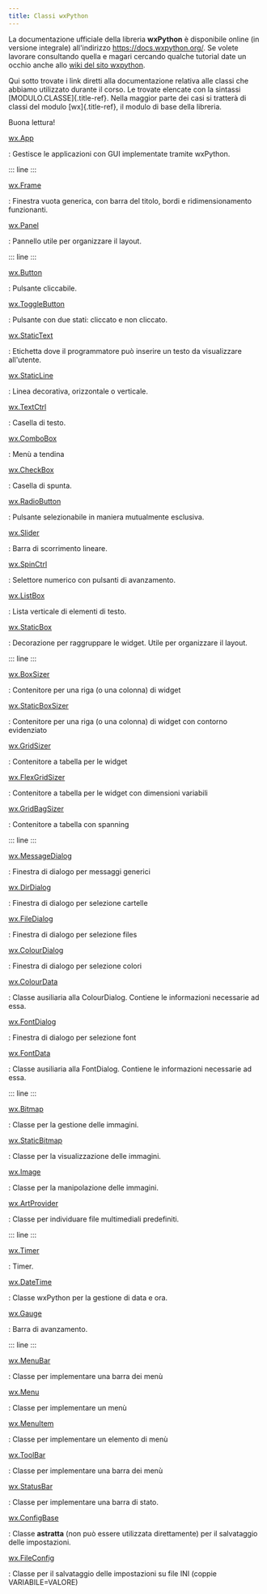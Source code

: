 ```yaml
---
title: Classi wxPython
---
```


La documentazione ufficiale della libreria **wxPython** è disponibile
online (in versione integrale) all\'indirizzo
<https://docs.wxpython.org/>. Se volete lavorare consultando quella e
magari cercando qualche tutorial date un occhio anche allo [wiki del
sito wxpython](https://wiki.wxpython.org).

Qui sotto trovate i link diretti alla documentazione relativa alle
classi che abbiamo utilizzato durante il corso. Le trovate elencate con
la sintassi [MODULO.CLASSE]{.title-ref}. Nella maggior parte dei casi si
tratterà di classi del modulo [wx]{.title-ref}, il modulo di base della
libreria.

Buona lettura!

[wx.App](https://docs.wxpython.org/wx.App.html)

:   Gestisce le applicazioni con GUI implementate tramite wxPython.

::: line
:::

[wx.Frame](https://docs.wxpython.org/wx.Frame.html)

:   Finestra vuota generica, con barra del titolo, bordi e
    ridimensionamento funzionanti.

[wx.Panel](https://docs.wxpython.org/wx.Panel.html)

:   Pannello utile per organizzare il layout.

::: line
:::

[wx.Button](https://docs.wxpython.org/wx.Button.html)

:   Pulsante cliccabile.

[wx.ToggleButton](https://docs.wxpython.org/wx.ToggleButton.html)

:   Pulsante con due stati: cliccato e non cliccato.

[wx.StaticText](https://docs.wxpython.org/wx.StaticText.html)

:   Etichetta dove il programmatore può inserire un testo da
    visualizzare all\'utente.

[wx.StaticLine](https://docs.wxpython.org/wx.StaticLine.html)

:   Linea decorativa, orizzontale o verticale.

[wx.TextCtrl](https://docs.wxpython.org/wx.TextCtrl.html)

:   Casella di testo.

[wx.ComboBox](https://docs.wxpython.org/wx.ComboBox.html)

:   Menù a tendina

[wx.CheckBox](https://docs.wxpython.org/wx.CheckBox.html)

:   Casella di spunta.

[wx.RadioButton](https://docs.wxpython.org/wx.RadioButton.html)

:   Pulsante selezionabile in maniera mutualmente esclusiva.

[wx.Slider](https://docs.wxpython.org/wx.Slider.html)

:   Barra di scorrimento lineare.

[wx.SpinCtrl](https://docs.wxpython.org/wx.SpinCtrl.html)

:   Selettore numerico con pulsanti di avanzamento.

[wx.ListBox](https://docs.wxpython.org/wx.ListBox.html)

:   Lista verticale di elementi di testo.

[wx.StaticBox](https://docs.wxpython.org/wx.StaticBox.html)

:   Decorazione per raggruppare le widget. Utile per organizzare il
    layout.

::: line
:::

[wx.BoxSizer](https://docs.wxpython.org/wx.BoxSizer.html)

:   Contenitore per una riga (o una colonna) di widget

[wx.StaticBoxSizer](https://docs.wxpython.org/wx.StaticBoxSizer.html)

:   Contenitore per una riga (o una colonna) di widget con contorno
    evidenziato

[wx.GridSizer](https://docs.wxpython.org/wx.GridSizer.html)

:   Contenitore a tabella per le widget

[wx.FlexGridSizer](https://docs.wxpython.org/wx.FlexGridSizer.html)

:   Contenitore a tabella per le widget con dimensioni variabili

[wx.GridBagSizer](https://docs.wxpython.org/wx.GridBagSizer.html)

:   Contenitore a tabella con spanning

::: line
:::

[wx.MessageDialog](https://docs.wxpython.org/wx.MessageDialog.html)

:   Finestra di dialogo per messaggi generici

[wx.DirDialog](https://docs.wxpython.org/wx.DirDialog.html)

:   Finestra di dialogo per selezione cartelle

[wx.FileDialog](https://docs.wxpython.org/wx.FileDialog.html)

:   Finestra di dialogo per selezione files

[wx.ColourDialog](https://docs.wxpython.org/wx.ColourDialog.html)

:   Finestra di dialogo per selezione colori

[wx.ColourData](https://docs.wxpython.org/wx.ColourData.html)

:   Classe ausiliaria alla ColourDialog. Contiene le informazioni
    necessarie ad essa.

[wx.FontDialog](https://docs.wxpython.org/wx.FontDialog.html)

:   Finestra di dialogo per selezione font

[wx.FontData](https://docs.wxpython.org/wx.FontData.html)

:   Classe ausiliaria alla FontDialog. Contiene le informazioni
    necessarie ad essa.

::: line
:::

[wx.Bitmap](https://docs.wxpython.org/wx.Bitmap.html)

:   Classe per la gestione delle immagini.

[wx.StaticBitmap](https://docs.wxpython.org/wx.StaticBitmap.html)

:   Classe per la visualizzazione delle immagini.

[wx.Image](https://docs.wxpython.org/wx.Image.html)

:   Classe per la manipolazione delle immagini.

[wx.ArtProvider](https://docs.wxpython.org/wx.ArtProvider.html)

:   Classe per individuare file multimediali predefiniti.

::: line
:::

[wx.Timer](https://docs.wxpython.org/wx.Timer.html)

:   Timer.

[wx.DateTime](https://docs.wxpython.org/wx.DateTime.html)

:   Classe wxPython per la gestione di data e ora.

[wx.Gauge](https://docs.wxpython.org/wx.Gauge.html)

:   Barra di avanzamento.

::: line
:::

[wx.MenuBar](https://docs.wxpython.org/wx.MenuBar.html)

:   Classe per implementare una barra dei menù

[wx.Menu](https://docs.wxpython.org/wx.Menu.html)

:   Classe per implementare un menù

[wx.MenuItem](https://docs.wxpython.org/wx.Menuitem.html)

:   Classe per implementare un elemento di menù

[wx.ToolBar](https://docs.wxpython.org/wx.ToolBar.html)

:   Classe per implementare una barra dei menù

[wx.StatusBar](https://docs.wxpython.org/wx.StatusBar.html)

:   Classe per implementare una barra di stato.

[wx.ConfigBase](https://docs.wxpython.org/wx.ConfigBase.html)

:   Classe **astratta** (non può essere utilizzata direttamente) per il
    salvataggio delle impostazioni.

[wx.FileConfig](https://docs.wxpython.org/wx.FileConfig.html)

:   Classe per il salvataggio delle impostazioni su file INI (coppie
    VARIABILE=VALORE)
